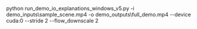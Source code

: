 python run_demo_io_explanations_windows_v5.py -i demo_inputs\sample_scene.mp4 -o demo_outputs\full_demo.mp4 --device cuda:0 --stride 2 --flow_downscale 2
